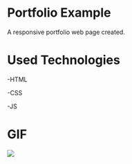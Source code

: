 # Portfolio Example

A responsive portfolio web page created.

# Used Technologies

-HTML

-CSS

-JS

# GIF

![](img/projegif.gif)
